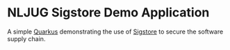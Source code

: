 # NLJUG Sigstore Demo Application

A simple [Quarkus](https://quarkus.io) demonstrating the use of [Sigstore](https://sigstore.dev) to secure the software supply chain.


